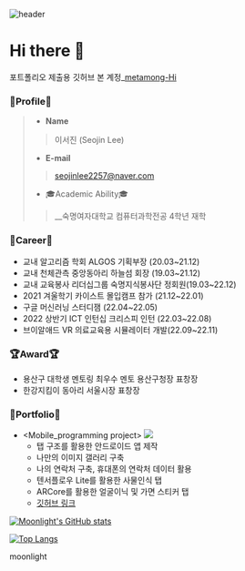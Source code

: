 ![header](https://capsule-render.vercel.app/api?type=rect&color=gradient&height=300&section=header&text=Moonlight's%20GitHub&fontSize=85&animation=fadeIn)
</br>

# Hi there 👋 
포트폴리오 제출용 깃허브
본 계정_[metamong-Hi](https://github.com/metamong-Hi)

### 👀Profile👀
> - __Name__
>> 이서진 (Seojin Lee)
> - __E-mail__
>> seojinlee2257@naver.com
> - 🎓Academic Ability🎓
>> __숙명여자대학교 컴퓨터과학전공 4학년 재학


### 🥇Career🥇
  - 교내 알고리즘 학회 ALGOS 기획부장 (20.03~21.12)
  - 교내 천체관측 중앙동아리 하늘섬 회장 (19.03~21.12) 
  - 교내 교육봉사 리더십그룹 숙명지식봉사단 정회원(19.03~22.12)
  - 2021 겨울학기 카이스트 몰입캠프 참가 (21.12~22.01)
  - 구글 머신러닝 스터디잼 (22.04~22.05)
  - 2022 상반기 ICT 인턴십 크리스피 인턴 (22.03~22.08)
  - 브이알애드 VR 의료교육용 시뮬레이터 개발(22.09~22.11)

### :trophy:Award:trophy:
- 용산구 대학생 멘토링 최우수 멘토 용산구청장 표창장
- 한강지킴이 동아리 서울시장 표창장

### 📑Portfolio📑

  - <Mobile_programming project> <img src="https://img.shields.io/badge/AndroidStudio-3DDC84?style=flat-square&logo=androidstudio&logoColor=white"/></a>&nbsp;
    - 탭 구조를 활용한 안드로이드 앱 제작
    - 나만의 이미지 갤러리 구축
    - 나의 연락처 구축, 휴대폰의 연락처 데이터 활용
    - 텐서플로우 Lite를 활용한 사물인식 탭
    - ARCore를 활용한 얼굴이닉 및 가면 스티커 탭
    - [깃허브 링크](https://github.com/metamong-Hi/flow)

[![Moonlight's GitHub stats](https://github-readme-stats.vercel.app/api?username=artist-moonlight&count_private=true&show_icons=true)](https://github.com/anuraghazra/github-readme-stats)


[![Top Langs](https://github-readme-stats.vercel.app/api/top-langs/?username=artist-moonlight&count_private=true)
](https://github.com/anuraghazra/github-readme-stats)

moonlight
<!--
**artist-moonlight/artist-moonlight** is a ✨ _special_ ✨ repository because its `README.md` (this file) appears on your GitHub profile.

Here are some ideas to get you started:

- 🔭 I’m currently working on ... studying2 exam
- 🌱 I’m currently learning ... machine learning15
- 👯 I’m looking to collaborate on ... 시험기간12345678910111213141516
- 🤔 I’m looking for help with ...
- 💬 Ask me about ...
- 📫 How to reach me: ...
- 😄 Pronouns: ...
- ⚡ Fun fact: ...
-->
